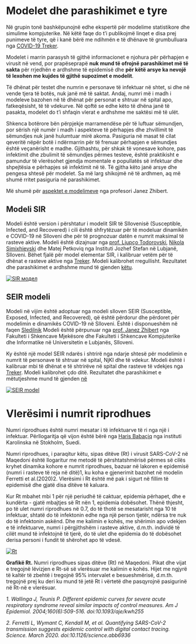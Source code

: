 # Modelet dhe parashikimet e tyre

Në grupin tonë bashkëpunojnë edhe ekspertë për modelime statistikore dhe simulime kompjuterike.
Në këtë faqe do t’i publikojmë linqet e disa prej punimeve të tyre, që i kanë bërë me ndihmën e të dhënave të grumbulluara nga [COVID-19 Treker](https://covid-19.treker.mk).

Modelet i marrin  parasysh të gjithë informacionet e njohura për përhapjen e virusit në vend, por prapëseprapë **nuk mund të ofrojnë parashikimet më të sakta** për rrjedhën e ardhshme të epidemisë dhe **për këtë arsye ka nevojë të lexohen me kujdes të gjithë supozimet e modelit**.

Të dhënat për testet dhe numrin e personave të infektuar në shtet, si dhe në vende tjera të botës, nuk janë më të saktat. Andaj, numri më i madh i modeleve bazohen në të dhënat për personat e shtruar në spital apo, fatkeqësisht, të të vdekurve. Në qoftë se edhe këto të dhëna janë të pasakta, modelet do t’i shfaqin vlerat e ardhshme me saktësi më të ulët.

Shkenca botërore bën përpjekje marramendëse për të luftuar sëmundjen, por sërish një numër i madh i aspekteve të përhapjes dhe zhvillimit të sëmundjes nuk janë hulumtuar mirë akoma. Pasiguria në masat të cilat qeveritë nëpër botë i ndërmarrin për të frenuar përhapjen e sëmundjes është veçanërisht e madhe. Gjithashtu, për shkak të vonesave kohore, pas infektimit dhe zbulimit të sëmundjes përmes testeve, është praktikisht e pamundur të vlerësohet gjendja momentale e popullatës së infektuar dhe shpejtësia e përhapjes së infektimit në të. Të gjitha këto janë arsye dhe pengesa shtesë për modelet. Sa më larg shikojmë në të ardhmen, aq më shumë rritet pasiguria në parashikimet. 


Më shumë për [aspektet e modelimeve](https://content.sciendo.com/view/journals/sjph/59/3/article-p117.xml) nga profesori Janez Zhibert. 

## Modeli SIR

Modeli është version i përshtatur i modelit SIR të Sllovenisë (Susceptible, Infected, and Recovered) i cili është shfrytëzuar për të modeluar dinamikën e COVID-19 në Slloveni dhe për të prognozuar datën e numrit maksimal të rasteve aktive. Modeli është dizajnuar nga [prof. Ljupço Todorovski]( http://kt.ijs.si/~ljupco/), [Nikola Simixhievski](https://simidjievskin.github.io/) dhe Matej Petkoviq nga Instituti Jozhef Stefan në Lubjanë, Slloveni.
Bëhet fjalë për model elementar SIR, i kalibruar vetëm për të dhënat e rasteve aktive nga [Treker](https://covid-19.treker.mk/). Modeli kalibrohet rregullisht. Rezultatet dhe parashikimet e ardhshme mund të gjenden [këtu](http://kt.ijs.si/~ljupco/covid-19-sir.mk/report.nb.html).

<a href="http://kt.ijs.si/~ljupco/covid-19-sir.mk/daily_report.png" class="img-link">
<img alt="SIR модел" src="http://kt.ijs.si/~ljupco/covid-19-sir.mk/daily_report.png"></a>

## SEIR modeli

Modeli në vijim është adoptuar nga modeli slloven SEIR (Susceptible, Exposed, Infected, and Recovered), që është përdorur dhe përdoret për modelimin e dinamikës COVID-19 në Slloveni. Është i disponueshëm në faqen [Sledilnik](https://covid-19.sledilnik.org/) Modeli është përpunuar nga [prof. Janez Zhibert](https://pacs.zf.uni-lj.si/janez-zibert/) nga Fakulteti i Shkencave Mjekësore dhe Fakulteti i Shkencave Kompjuterike dhe Informatike në Universitetin e Lubjanës, Slloveni.

Ky është një model SEIR ndarës i shtrirë nga ndarje shtesë për modelimin e numrit të personave të shtruar në spital, NjKI dhe të vdekur. Modeli është i kalibruar mbi të dhënat e të shtrirëve në spital dhe rasteve të vdekjes nga [Treker](https://treker.mk/sq/stats). Modeli kalibrohet çdo ditë. Rezultatet dhe parashikimet e mëtutjeshme mund të gjenden [në](https://apps.lusy.fri.uni-lj.si/appsR/CoronaMK/) 

<a href="https://apps.lusy.fri.uni-lj.si/~janezz/last_simulation_MK.png" class="img-link">
<img alt="SEIR model" src="https://apps.lusy.fri.uni-lj.si/~janezz/last_simulation_MK.png"></a>

# Vlerësimi i numrit riprodhues

Numri riprodhues është numri mesatar i të infektuarve të ri nga një i infektuar. 
Përllogaritja që vijon është bërë nga [Haris Babaçiq](https://www.linkedin.com/in/harisbabacic/) nga instituti Karolinska në Stokholm, Suedi.

Numri riprodhues, i paraqitur këtu, sipas ditëve (Rt) i virusit SARS-CoV-2 në Maqedoni është llogaritur me metodë të përshtatshmërisë përmes së cilës kryhet dinamika kohore e numrit riprodhues, bazuar në lakoren e epidemisë (numri i rasteve të reja në ditë)1, ku koha e gjenerimit bazohet në modelin Ferretti et al.(2020)2. Vlerësimi i Rt është më pak i sigurt në fillim të epidemisë dhe gjatë disa ditëve të kaluara.

Kur Rt mbahet mbi 1 për një periudhë të caktuar, epidemia përhapet, dhe e kundërta - gjatë mbajtjes së Rt nën 1, epidemia dobësohet. Thënë thjesht, po të ulet numri riprodhues në 0.7, do të thotë se mesatarisht nga 10 të infektuar, shtatë do të infektonin edhe nga një person tjetër, ndërsa tre nuk do të infektonin askënd. Dhe me kalimin e kohës, me shërimin apo vdekjen e të infektuarve, numri i përgjithshëm i rasteve aktive, d.m.th. individë të cilët mund të infektojnë të tjerë, do të ulet dhe epidemia do të dobësohet derisa personi i fundit të shërohet apo të vdesë. 

<a href="https://drive.google.com/uc?export=view&id=1DDxvCkfxDX4nJ12ABySlQFjc-6yz0qWs" class="img-link">
<img alt="Rt" src="https://drive.google.com/uc?export=view&id=1DDxvCkfxDX4nJ12ABySlQFjc-6yz0qWs"></a>

**Grafikë Rt.** Numri riprodhues sipas ditëve (Rt) në Maqedoni. Pikat dhe vijat e tregojnë lëvizjen e Rt-së së vlerësuar me kalimin e kohës. Hijet me ngjyrë të kaltër të zbehtë i tregojnë 95% intervalet e besueshmërisë, d.m.th. tregojnë prej ku deri ku mund të jetë Rt i vërtetë dhe pasqyrojnë pasigurinë në Rt-në e vlerësuar.


*1.       Wallinga J, Teunis P. Different epidemic curves for severe acute respiratory syndrome reveal similar impacts of control measures. Am J Epidemiol. 2004;160(6):509-516. doi:10.1093/aje/kwh255*

*2.       Ferretti L, Wymant C, Kendall M, et al. Quantifying SARS-CoV-2 transmission suggests epidemic control with digital contact tracing. Science. March 2020. doi:10.1126/science.abb6936*



